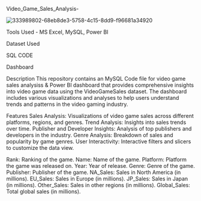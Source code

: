  Video_Game_Sales_Analysis-

![333989802-68eb8de3-5758-4c15-8dd9-f96681a34920](https://github.com/user-attachments/assets/0889bf1a-a393-4541-96cd-74b4f11b6812)


 
Tools Used - MS Excel, MySQL, Power BI

Dataset Used

SQL CODE

Dashboard

Description This repository contains an MySQL Code file for video game sales analysiss & Power BI dashboard that provides comprehensive insights into video game data using the VideoGameSales dataset. The dashboard includes various visualizations and analyses to help users understand trends and patterns in the video gaming industry.

Features Sales Analysis: Visualizations of video game sales across different platforms, regions, and genres. Trend Analysis: Insights into sales trends over time. Publisher and Developer Insights: Analysis of top publishers and developers in the industry. Genre Analysis: Breakdown of sales and popularity by game genres. User Interactivity: Interactive filters and slicers to customize the data view.

Rank: Ranking of the game. Name: Name of the game. Platform: Platform the game was released on. Year: Year of release. Genre: Genre of the game. Publisher: Publisher of the game. NA_Sales: Sales in North America (in millions). EU_Sales: Sales in Europe (in millions). JP_Sales: Sales in Japan (in millions). Other_Sales: Sales in other regions (in millions). Global_Sales: Total global sales (in millions).
